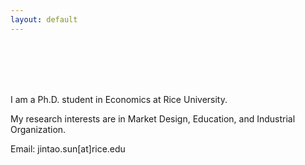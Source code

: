 ```yaml
---
layout: default
---
```


<br/>
<br/>
<br/>
<br/>

I am a Ph.D. student in Economics at Rice University. 

My research interests are in Market Design, Education, and Industrial Organization.

Email: jintao.sun[at]rice.edu
